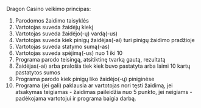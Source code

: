 Dragon Casino veikimo principas:

1. Parodomos žaidimo taisyklės
2. Vartotojas suveda žaidėjų kiekį
3. Vartotojas suveda žaidėjo(-ų) vardą(-us)
4. Vartotojas suveda kiek pinigų žaidėjas(-ai) turi pinigų žaidimo pradžioje
5. Vartotojas suveda statymo sumą(-as)
6. Vartotojas suveda spėjimą(-us) nuo 1 iki 10
7. Programa parodo teisingą, atsitiktinę tvarką gautą, rezultatą
8. Žaidėjas(-ai) arba pralošia tiek kiek buvo pastatyta arba laimi 10 kartų pastatytos sumos
9. Programa parodo kiek pinigų liko žaidėjo(-ų) piniginėse
10. Programa (jei gali) paklausia ar vartotojas nori tęsti žaidimą, jei atsakymas teigiamas - žaidimas paileidžia nuo 5 punkto, jei neigiams - padėkojama vartotojui ir programa baigia darbą.
